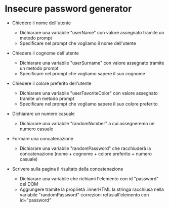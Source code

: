 # Insecure password generator

- Chiedere il nome dell'utente
  - Dichiarare una variabile "userName" con valore assegnato tramite un metodo prompt
  - Specificare nel prompt che vogliamo il nome dell'utente

- Chiedere il cognome dell'utente
  - Dichiarare una variabile "userSurname" con valore assegnato tramite un metodo prompt
  - Specificare nel prompt che vogliamo sapere il suo cognome

- Chiedere il colore preferito dell'utente
  - Dichiarare una variabile "userFavoriteColor" con valore assegnato tramite un metodo prompt
  - Specificare nel prompt che vogliamo sapere il suo colore preferito

- Dichiarare un numero casuale
  - Dichiarare una variabile "randomNumber" a cui assegneremo un numero casuale
  
- Formare una concatenazione
  - Dichiarare una variabile "randomPassword" che racchiuderà la concatenazione (nome + cognome + colore preferito + numero casuale)

- Scrivere sulla pagina il risultato della concatenazione 
  - Dichiarare una variabile che richiami l'elemento con id "password" del DOM
  - Aggiungere tramite la proprietà .innerHTML la stringa racchiusa nella variabile "randomPassword" correzioni refusiall'elemento con id="password"
